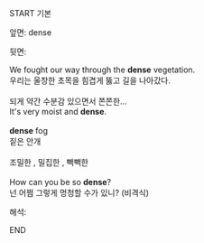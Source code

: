 START
기본

앞면:
dense


뒷면:
<div><div>We fought our way through the <strong>dense</strong> vegetation. </div><div><div>우리는 울창한 초목을 힘겹게 뚫고 길을 나아갔다.<br><br><div><div>되게 약간 수분감 있으면서 쫀쫀한...</div></div><div><div>It's very moist and <strong>dense</strong>. <br><br><div><strong>dense</strong> fog </div><div><div>짙은 안개<br><br>조밀한 , 밀집한 , 빽빽한<br><br><div>How can you be so <b>dense</b>? </div><div>넌 어쩜 그렇게 멍청할 수가 있니? (비격식)</div></div></div></div></div></div></div></div>


해석:

END